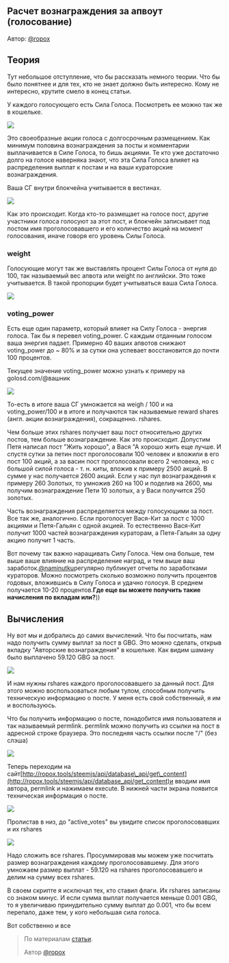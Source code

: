 ## Расчет вознаграждения за апвоут \(голосование\)

Автор: [@ropox](https://golos.io/@ropox)

## Теория

Тут небольшое отступление, что бы рассказать немного теории. Что бы было понятнее и для тех, кто не знает должно быть интересно. Кому не интересно, крутите смело в конец статьи.

У каждого голосующего есть Сила Голоса. Посмотреть ее можно так же в кошельке.

![](https://images.golos.io/DQmTfU3uajtMFGKWJaboBiLwTfu3SNvK5FWYxTsiecyfkEo/image.png)

Это своеобразные акции голоса с долгосрочным размещением. Как минимум половина вознаграждения за посты и комментарии выплачивается в Силе Голоса, то бишь акциями. Те кто уже достаточно долго на голосе наверняка знают, что эта Сила Голоса влияет на распределения выплат к постам и на ваши кураторские вознаграждения.

Ваша СГ внутри блокчейна учитывается в вестинах.

![](https://images.golos.io/DQmQUEQBcyUNEJx7jqc3YaiKmz5iysPAaXXehtmm6aSPPDY/image.png)

Как это происходит. Когда кто-то размещает на голосе пост, другие участники голоса голосуют за этот пост, и блокчейн записывает под постом имя проголосовавшего и его количество акций на момент голосования, иначе говоря его уровень Силы Голоса.

### weight

Голосующие могут так же выставлять процент Силы Голоса от нуля до 100, так называемый вес апвота или weight по английски. Это тоже учитывается. В такой пропорции будет учитываться ваша Сила Голоса.

![](https://images.golos.io/DQmVg8ZbNvJupNj4KzAAEE6AJWTV1RzM7Fz5LWfGeAU3g8Y/image.png)

### voting\_power

Есть еще один параметр, который влияет на Силу Голоса - энергия голоса. Так бы я перевел voting\_power. С каждым отданным голосом ваша энергия падает. Примерно 40 ваших апвотов снижают voting\_power до ~ 80% и за сутки она успевает восстановится до почти 100 процентов.

Текущее значение voting\_power можно узнать к примеру на golosd.com/@вашник

![](https://images.golos.io/DQmd9aDNXogYWgbUMBBuwJuhUhPn8gAW3awgRgFh4WexHTM/image.png)

То-есть в итоге ваша СГ умножается на weigh / 100 и на voting\_power/100 и в итоге и получаются так называемые reward shares \(англ. акции вознаграждения\), сокращенно. rshares.

Чем больше этих rshares получает ваш пост относительно других постов, тем больше вознаграждение. Как это происходит. Допустим Петя написал пост "Жить хорошо", а Вася "А хорошо жить еще лучше. И спустя сутки за петин пост проголосовали 100 человек и вложили в его пост 100 акций, а за васин пост проголосовали всего 2 человека, но с большой силой голоса - т. н. киты, вложив к примеру 2500 акций. В сумме у нас получается 2600 акций. Если у нас пул вознаграждения к примеру 260 Золотых, то умножив 260 на 100 и поделив на 2600, мы получим вознаграждение Пети 10 золотых, а у Васи получится 250 золотых.

Часть вознаграждения распределяется между голосующими за пост. Все так же, аналогично. Если проголосует Вася-Кит за пост с 1000 акциями и Петя-Гальян с одной акцией. То естественно Вася-Кит получит 1000 частей вознаграждения кураторам, а Петя-Гальян за одну акцию получит 1 часть.

Вот почему так важно наращивать Силу Голоса. Чем она больше, тем выше ваше влияние на распределение наград, и тем выше ваш заработок.[@naminutku](https://golos.io/@naminutku)регулярно публикует отчеты по заработками кураторов. Можно посмотреть сколько возможно получить процентов годовых, вложившись в Силу Голоса и удачно голосуя. В среднем получается 10-20 процентов.**Где еще вы можете получить такие начисления по вкладам или?**\)\)

## Вычисления

Ну вот мы и добрались до самих вычислений. Что бы посчитать, нам надо получить сумму выплат за пост в GBG. Это можно сделать, открыв вкладку "Авторские вознаграждения" в кошельке. Как видим шаману было выплачено 59.120 GBG за пост.

![](https://images.golos.io/DQmREbeheJr21QXy3Y2VaZf2zX4rotqSEs1XDEbx99bDEes/image.png)

И нам нужны rshares каждого проголосовавшего за данный пост. Для этого можно воспользоваться любым тулом, способным получить техническую информацию о посте. У меня есть свой собственный, я им и воспользуюсь.

Что бы получить информацию о посте, понадобится имя пользователя и так называемый permlink. permlink можно получить из ссылки на пост в адресной строке браузера. Это последняя часть ссылки после "/" \(без слэша\)

![](https://images.golos.io/DQmakwwm3cDuJE3LB1C1tVKKxnBVqoAd1VT8ndttXLaDDyy/image.png)

Теперь переходим на сайт[http://ropox.tools/steemjs/api/database\_api/get\_content](http://ropox.tools/steemjs/api/database_api/get_content)и вводим имя автора, permlink и нажимаем execute. В нижней части экрана появится техническая информация о посте.

![](https://images.golos.io/DQmVQU5T1u7rqPfeqzKifabE8HJKsci4Sc28fz51JdBeiqZ/image.png)

Пролистав в низ, до "active\_votes" вы увидите список проголосовавших и их rshares

![](https://images.golos.io/DQmTWBxQVDFUbQ35tBMbMeGDxSPc28FM3envGp4jY5hwZbd/image.png)

Надо сложить все rshares. Просуммировав мы можем уже посчитать размер вознаграждения каждому проголосовавшему. Для этого умножаем размер выплат - 59.120 на rshares проголосовавшего и делим на сумму всех rshares.

В своем скрипте я исключал тех, кто ставил флаги. Их rshares записаны со знаком минус. И если сумма выплат получается меньше 0.001 GBG, то я увеличиваю принудительно сумму выплат до 0.001, что бы всем перепало, даже тем, у кого небольшая сила голоса.

Вот собственно и все



> По материалам [статьи](https://golos.io/ru--golos/@ropox/kak-poschitat-vruchnuyu-summu-otkatov-golosuyushim).
>
> Автор [@ropox](https://golos.io/@ropox)



